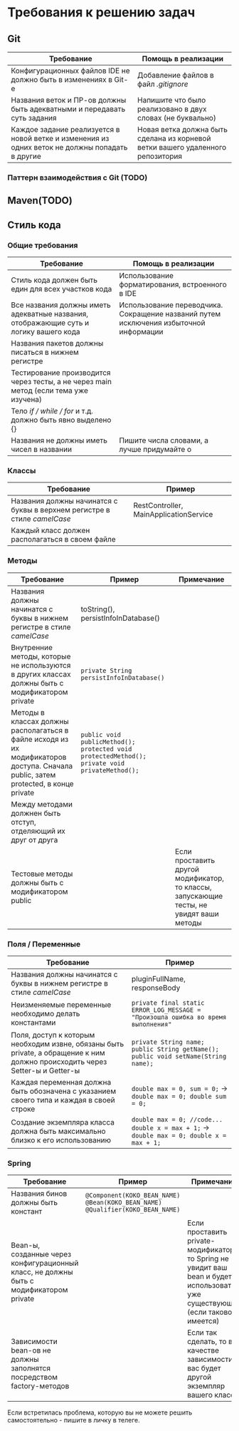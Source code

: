 # Требования к решению задач

## Git

| Требование | Помощь в реализации |
| ---------- | ------------------- |
| Конфигурационных файлов IDE не должно быть в изменениях в Git-е | Добавление файлов в файл _.gitignore_ |
| Названия веток и ПР-ов должны быть адекватными и передавать суть задания | Напишите что было реализовано в двух словах (не буквально) |
| Каждое задание реализуется в новой ветке и изменения из одних веток не должны попадать в другие | Новая ветка должна быть сделана из корневой ветки вашего удаленного репозитория |

### Паттерн взаимодействия с Git (TODO)

## Maven(TODO)

## Стиль кода

### Общие требования

| Требование | Помощь в реализации |
| ---------- | ------------------- |
| Стиль кода должен быть един для всех участков кода | Использование форматирования, встроенного в IDE | 
| Все названия должны иметь адекватные названия, отображающие суть и логику вашего кода | Использование переводчика. Сокращение названий путем исключения избыточной информации |
| Названия пакетов должны писаться в нижнем регистре |  |
| Тестирование производится через тесты, а не через main метод (если тема уже изучена) | | 
| Тело _if / while / for_ и т.д. должно быть явно выделено {}  | | 
| Названия не должны иметь чисел в названии | Пишите числа словами, а лучше придумайте о | 

### Классы

| Требование | Пример |
| ---------- | ------ |
| Названия должны начинатся с буквы в верхнем регистре в стиле _camelCase_ | RestController, MainApplicationService | 
| Каждый класс должен располагаться в своем файле | |

### Методы

| Требование | Пример | Примечание |
| ---------- | ------ | ---------- |
| Названия должны начинатся с буквы в нижнем регистре в стиле _camelCase_ | toString(), persistInfoInDatabase() |  
| Внутренние методы, которые не используются в других классах должны быть с модификатором private | ``` private String persistInfoInDatabase() ``` |  
| Методы в классах должны располагаться в файле исходя из их модификаторов доступа. Сначала public, затем protected, в конце private | ``` public void publicMethod(); protected void protectedMethod(); private void privateMethod(); ``` |  
| Между методами должнен быть отступ, отделяющий их друг от друга | |  
| Тестовые методы должны быть с модификатором public | | Если проставить другой модификатор, то классы, запускающие тесты, не увидят ваши методы |  

### Поля / Переменные

| Требование | Пример |
| ---------- | ------ |
| Названия должны начинатся с буквы в нижнем регистре в стиле _camelCase_ | pluginFullName, responseBody |  
| Неизменяемые переменные необходимо делать константами | ```private final static ERROR_LOG_MESSAGE = "Произошла ошибка во время выполнения"``` |  
| Поля, доступ к которым необходим извне, обязаны быть private, а обращение к ним должно происходить через Setter-ы и Getter-ы | ``` private String name; public String getName(); public void setName(String name); ```|  
| Каждая переменная должна быть обозначена с указанием своего типа и каждая в своей строке | ``` double max = 0, sum = 0; ``` -> ``` double max = 0; double sum = 0; ``` |  
| Создание экземпляра класса должна быть максимально близко к его использованию | ``` double max = 0; //code... double x = max + 1; ``` -> ``` double max = 0; double x = max + 1; ``` |  

### Spring

| Требование | Пример | Примечание |
| ---------- | ------ | ---------- |
| Названия бинов должны быть констант | ```@Component(KOKO_BEAN_NAME) @Bean(KOKO_BEAN_NAME) @Qualifier(KOKO_BEAN_NAME)``` |  
| Bean-ы, созданные через конфигурационный класс, не должны быть с модификатором private | | Если проставить private-модификатор, то Spring не увидит ваш bean и будет использовать уже существующий (если таковой имеется) |  
| Зависимости bean-ов не должны заполнятся посредством factory-методов | | Если так сделать, то в качестве зависимости у вас будет другой экземпляр вашего класса |  




Если встретилась проблема, которую вы не можете решить самостоятельно - пишите в личку в телеге.